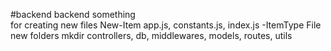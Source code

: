 #backend 
backend something  
for creating new files 
New-Item app.js, constants.js, index.js -ItemType File
new folders
 mkdir controllers, db, middlewares, models, routes, utils
 
